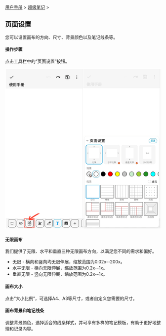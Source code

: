 [用户手册](/dragonnest/drawnote/manual/zh) > [超级笔记](/dragonnest/drawnote/manual/zh/super_note) >

页面设置
---

您可以设置画布的方向、尺寸、背景颜色以及笔记线条等。

#### 操作步骤

点击工具栏中的“页面设置”按钮。

![](imgs/page_settings.png)

#### 无限画布

我们提供了无限、水平和垂直三种无限画布方向，以满足您不同的需求和偏好。

- 无限 - 横向和竖向均无限伸展，缩放范围为0.02x--200x。
- 水平无限 - 横向无限伸展，缩放范围为0.2x--1x。
- 垂直无限 - 竖向无限伸展，缩放范围为0.2x--1x。

#### 画布大小

点击“大小比例”，可选择A4、A3等尺寸，或者自定义您需要的尺寸。

#### 画布背景和笔记线条

调整背景颜色，选择适合的线条样式，并可享有多样的笔记模板，有助于更好地整理和记录内容。

